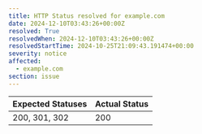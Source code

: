 ```yaml
---
title: HTTP Status resolved for example.com
date: 2024-12-10T03:43:26+00:00Z
resolved: True
resolvedWhen: 2024-12-10T03:43:26+00:00Z
resolvedStartTime: 2024-10-25T21:09:43.191474+00:00
severity: notice
affected:
  - example.com
section: issue
---
```


| Expected Statuses | Actual Status  |
|-------------------|----------------|
| 200, 301, 302 | 200 |
